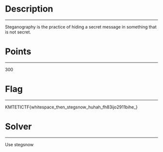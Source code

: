 # Description
-----------------
Steganography is the practice of hiding a secret message in something that is not secret. 

# Points
-----------------
300

# Flag
-----------------
KMTETICTF{whitespace_then_stegsnow_huhah_fh83ijo2911bihe_}

# Solver
-----------------
Use stegsnow
